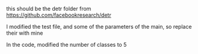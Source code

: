 this should be the detr folder from https://github.com/facebookresearch/detr

I modified the test file, and some of the parameters of the main, so replace their with mine

In the code, modified the number of classes to 5

